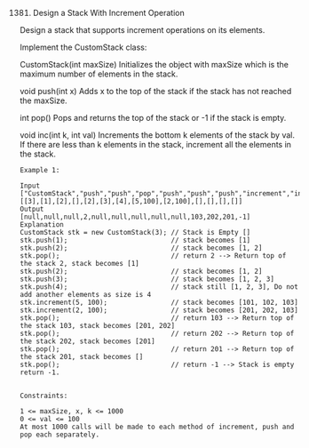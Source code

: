 1381. Design a Stack With Increment Operation

Design a stack that supports increment operations on its elements.

Implement the CustomStack class:

CustomStack(int maxSize) Initializes the object with maxSize which is the maximum number of elements in the stack.

void push(int x) Adds x to the top of the stack if the stack has not reached the maxSize.

int pop() Pops and returns the top of the stack or -1 if the stack is empty.

void inc(int k, int val) Increments the bottom k elements of the stack by val. If there are less than k elements in the stack, increment all the elements in the stack.

```
Example 1:

Input
["CustomStack","push","push","pop","push","push","push","increment","increment","pop","pop","pop","pop"]
[[3],[1],[2],[],[2],[3],[4],[5,100],[2,100],[],[],[],[]]
Output
[null,null,null,2,null,null,null,null,null,103,202,201,-1]
Explanation
CustomStack stk = new CustomStack(3); // Stack is Empty []
stk.push(1);                          // stack becomes [1]
stk.push(2);                          // stack becomes [1, 2]
stk.pop();                            // return 2 --> Return top of the stack 2, stack becomes [1]
stk.push(2);                          // stack becomes [1, 2]
stk.push(3);                          // stack becomes [1, 2, 3]
stk.push(4);                          // stack still [1, 2, 3], Do not add another elements as size is 4
stk.increment(5, 100);                // stack becomes [101, 102, 103]
stk.increment(2, 100);                // stack becomes [201, 202, 103]
stk.pop();                            // return 103 --> Return top of the stack 103, stack becomes [201, 202]
stk.pop();                            // return 202 --> Return top of the stack 202, stack becomes [201]
stk.pop();                            // return 201 --> Return top of the stack 201, stack becomes []
stk.pop();                            // return -1 --> Stack is empty return -1.


Constraints:

1 <= maxSize, x, k <= 1000
0 <= val <= 100
At most 1000 calls will be made to each method of increment, push and pop each separately.
```
